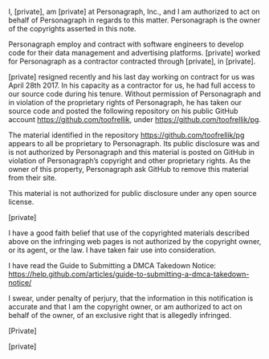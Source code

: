 I, [private], am [private] at Personagraph, Inc., and I am authorized to act on behalf of Personagraph in regards to this matter. Personagraph is the owner of the copyrights asserted in this note.

Personagraph employ and contract with software engineers to develop code for their data management and advertising platforms. [private] worked for Personagraph as a contractor contracted through [private], in [private].

[private] resigned recently and his last day working on contract for us was April 28th 2017. In his capacity as a contractor for us, he had full access to our source code during his tenure. Without permission of Personagraph and in violation of the proprietary rights of Personagraph, he has taken our source code and posted the following repository on his public GitHub account https://github.com/toofrellik, under https://github.com/toofrellik/pg.

The material identified in the repository https://github.com/toofrellik/pg appears to all be proprietary to Personagraph. Its public disclosure was and is not authorized by Personagraph and this material is posted on GitHub in violation of Personagraph’s copyright and other proprietary rights. As the owner of this property, Personagraph ask GitHub to remove this material from their site.

This material is not authorized for public disclosure under any open source license.

[private]

I have a good faith belief that use of the copyrighted materials described above on the infringing web pages is not authorized by the copyright owner, or its agent, or the law. I have taken fair use into consideration.

I have read the Guide to Submitting a DMCA Takedown Notice: https://help.github.com/articles/guide-to-submitting-a-dmca-takedown-notice/

I swear, under penalty of perjury, that the information in this notification is accurate and that I am the copyright owner, or am authorized to act on behalf of the owner, of an exclusive right that is allegedly infringed.

[Private]
  
[private]
